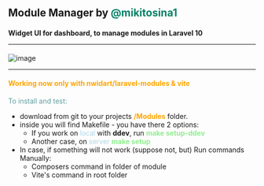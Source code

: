 ## Module Manager by <span style="color:#008066;">@mikitosina1</span>
#### Widget UI for dashboard, to manage modules in Laravel 10<br><hr>

![image](https://github.com/user-attachments/assets/f640f944-bc35-4fe9-acc3-13a931be421e)

<hr>

#### <div style="color:#FFA500FF;"> Working now only with nwidart/laravel-modules & vite</div>

<div style="color: cadetblue"> To install and test:</div>
<ul>
	<li> download from git to your projects <b style="color: #FFA500FF">/Modules</b> folder. </li>
	<li> inside you will find Makefile - you have there 2 options:
		<ul>
			<li> If you work on <span style="color:#ADD8E6FF">local</span> with <b>ddev</b>, run <b style="color:#90EE90FF">make setup-ddev</b>  </li>
			<li> Another case, on <span style="color:#ADD8E6FF">server</span> <b style="color:#90EE90FF">make setup</b> </li>
		</ul>
	</li>
	<li>In case, if something will not work (suppose not, but) Run commands Manually:
		<ul>
			<li>Composers command in folder of module </li>
			<li>Vite's command in root folder </li>
		</ul>
	</li>
</ul>
